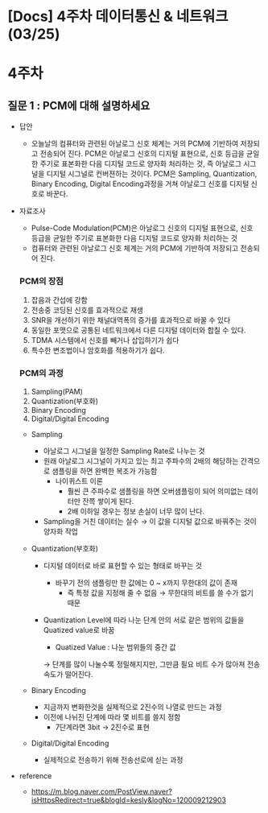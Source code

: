 # [Docs] 4주차 데이터통신 & 네트워크 (03/25)

# 4주차

## 질문 1 : PCM에 대해 설명하세요

- 답안
    - 오늘날의 컴퓨터와 관련된 아날로그 신호 체계는 거의 PCM에 기반하여 저장되고 전송되어 진다. PCM은 아날로그 신호의 디지털 표현으로, 신호 등급을 균일한 주기로 표본화한 다음 디지털 코드로 양자화 처리하는 것, 즉 아날로그 시그널을 디지털 시그널로 컨버젼하는 것이다. PCM은 Sampling, Quantization, Binary Encoding, Digital Encoding과정을 거쳐 아날로그 신호를 디지털 신호로 바꾼다. 


- 자료조사
    - Pulse-Code Modulation(PCM)은 아날로그 신호의 디지털 표현으로, 신호 등급을 균일한 주기로 표본화한 다음 디지털 코드로 양자화 처리하는 것
    - 컴퓨터와 관련된 아날로그 신호 체계는 거의 PCM에 기반하여 저장되고 전송되어 진다.

    ### PCM의 장점

	1. 잡음과 간섭에 강함
	2. 전송중 코딩된 신호를 효과적으로 재생
	3. SNR을 개선하기 위한 채널대역폭의 증가를 효과적으로 바꿀 수 있다
	4. 동일한 포맷으로 공통된 네트워크에서 다른 디지털 데이터와 합칠 수 있다.
	5. TDMA 시스템에서 신호를 빼거나 삽입하기가 쉽다
	6. 특수한 변조법이나 암호화를 적용하기가 쉽다.

     ### PCM의 과정
	1. Sampling(PAM)
	2. Quantization(부호화)
	3. Binary Encoding
	4. Digital/Digital Encoding

	- Sampling
	    - 아날로그 시그널을 일정한 Sampling Rate로 나누는 것
	    - 원래 아날로그 시그널이 가지고 있는 최고 주파수의 2배의 해당하는 간격으로 샘플링을 하면 완벽한 복조가 가능함
	        - 나이퀴스트 이론
	            - 훨씬 큰 주파수로 샘플링을 하면 오버샘플링이 되어 의미없는 데이터만 잔쯕 쌓이게 된다.
            	- 2배 이하일 경우는 정보 손실이 너무 많이 난다.
	    - Sampling을 거친 데이터는 실수 → 이 값을 디지털 값으로 바꿔주는 것이 양자화 작업

	- Quantization(부호화)
	    - 디지털 데이터로 바로 표현할 수 있는 형태로 바꾸는 것
	        - 바꾸기 전의 샘플링만 한 값에는 0 ~ x까지 무한대의 값이 존재
    	        - 즉 특정 값을 지정해 줄 수 없음 → 무한대의 비트를 쓸 수가 없기 때문
    
	    - Quantization Level에 따라 나눈 단계 안의 서로 같은 범위의 값들을 Quatized value로 바꿈
        	- Quatized Value : 나눈 범위들의 중간 값
        
	        → 단계를 많이 나눌수록 정밀해지지만, 그만큼 필요 비트 수가 많아져 전송 속도가 떨어진다.

	- Binary Encoding
	    - 지금까지 변화한것을 실제적으로 2진수의 나열로 만드는 과정
	    - 이전에 나뉘진 단계에 따라 몇 비트를 쓸지 정함
	        - 7단계라면 3bit → 2진수로 표현

	- Digital/Digital Encoding
	    - 실제적으로 전송하기 위해 전송선로에 싣는 과정

- reference  
  - https://m.blog.naver.com/PostView.naver?isHttpsRedirect=true&blogId=kesly&logNo=120009212903
    